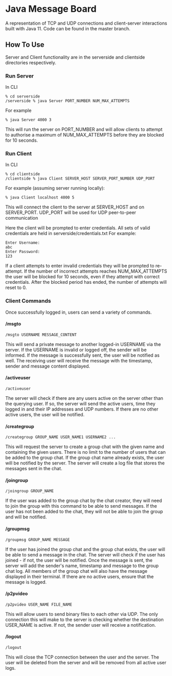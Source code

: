 # Java Message Board
A representation of TCP and UDP connections and client-server interactions built with Java 11. 
Code can be found in the master branch.

## How To Use
Server and Client functionality are in the serverside and clientside directories respectively.

### Run Server
In CLI
```console
% cd serverside
/serverside % java Server PORT_NUMBER NUM_MAX_ATTEMPTS
```
For example 
```console
% java Server 4000 3
```
This will run the server on PORT_NUMBER and will allow clients to attempt to authorise a maximum of NUM_MAX_ATTEMPTS
before they are blocked for 10 seconds.

### Run Client
In CLI

```console
% cd clientside
/clientside % java Client SERVER_HOST SERVER_PORT_NUMBER UDP_PORT
```

For example (assuming server running locally):

```console
% java Client localhost 4000 5
```

This will connect the client to the server at SERVER_HOST and on SERVER_PORT. UDP_PORT will be used for UDP peer-to-peer communication

Here the client will be prompted to enter credentials. All sets of valid credentials are held in serverside/credentials.txt
For example:
```console
Enter Username:
abc
Enter Password:
123
```
If a client attempts to enter invalid credentials they will be prompted to re-attempt. If the  number of incorrect attempts reaches
NUM_MAX_ATTEMPTS the user will be blocked for 10 seconds, even if they attempt with correct credentials.
After the blocked period has ended, the number of attempts will reset to 0.

### Client Commands
Once successfully logged in, users can send a variety of commands.
#### /msgto
```console
/msgto USERNAME MESSAGE_CONTENT
```
This will send a private message to another logged-in USERNAME via the server. If the USERNAME is invalid or logged off, the 
sender will be informed.
If the message is successfully sent, the user will be notified as well. The receiving user will receive 
the message with the timestamp, sender and message content displayed.

#### /activeuser
```console
/activeuser 
```
The server will check if there are any users active on the server other than the querying user. If so, the server will send the
active users, time they logged in and their IP addresses and UDP numbers.
If there are no other active users, the  user will be notified.

#### /creategroup
```console
/creategroup GROUP_NAME USER_NAME1 USERNAME2 ...
```

This will request the server to create a group chat with the given name and containing the given users. There is no limit
to the number of users that can be added to the group chat.
If the group chat name already exists, the user will be notified by the server. 
The server will create a log file that stores the messages sent in the chat.

#### /joingroup
```console
/joingroup GROUP_NAME
```
If the user was added to the group chat by the chat creator, they will need to join the group with this command to be able to send
messages. If the user has not been added to the chat, they will not be able to join the group and will be notified. 

#### /groupmsg 
```console
/groupmsg GROUP_NAME MESSAGE
```
If the user has joined the group chat and the group chat exists, the user will be able to send a message in the chat. 
The server will check if the user has joined - if not, the user will be notified. 
Once the message is sent, the server will add the sender's name, timestamp and message to the group chat log. All members of the group
chat will also have the message displayed in their terminal. If there are no active users, ensure that the message is logged. 

#### /p2pvideo
```console
/p2pvideo USER_NAME FILE_NAME
```
This will allow users to send binary files to each other via UDP. The only connection this will make to the server
is checking whether the destination USER_NAME is active. If not, the sender user will receive a notification.

#### /logout
```console
/logout
```
This will close the TCP connection between the user and the server. The user will be deleted from the server and will be removed 
from all active user logs.
